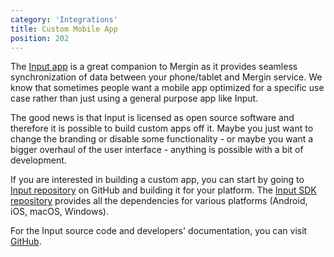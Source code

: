 ```yaml
---
category: 'Integrations'
title: Custom Mobile App
position: 202
---
```


The [Input app](https://inputapp.io/) is a great companion to Mergin as it 
provides seamless synchronization of data between your phone/tablet and 
Mergin service. We know that sometimes people want a mobile app optimized 
for a specific use case rather than just using a general purpose app like Input.

The good news is that Input is licensed as open source software and therefore 
it is possible to build custom apps off it. Maybe you just want to change the 
branding or disable some functionality - or maybe you want a bigger overhaul 
of the user interface - anything is possible with a bit of development.

If you are interested in building a custom app, you can start by going to 
[Input repository](https://github.com/lutraconsulting/input) on GitHub and 
building it for your platform. 
The [Input SDK repository](https://github.com/lutraconsulting/input-sdk) 
provides all the dependencies for various platforms (Android, iOS, macOS, Windows).

For the Input source code and developers' documentation, you can visit 
[GitHub](https://github.com/lutraconsulting/input).
